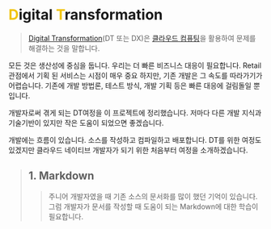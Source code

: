 # <spen style="color:#f1c40f">**D**</spen>igital <spen style="color:#f1c40f">**T**</spen>ransformation

>[Digital Transformation](https://ko.wikipedia.org/wiki/%EB%94%94%EC%A7%80%ED%84%B8_%ED%8A%B8%EB%9E%9C%EC%8A%A4%ED%8F%AC%EB%A9%94%EC%9D%B4%EC%85%98#cite_note-1)(DT 또는 DX)은 [클라우드 컴퓨팅](https://ko.wikipedia.org/wiki/%ED%81%B4%EB%9D%BC%EC%9A%B0%EB%93%9C_%EC%BB%B4%ED%93%A8%ED%8C%85)을 활용하여 문제를 해결하는 것을 말합니다.

모든 것은 생산성에 중심을 둡니다. 우리는 더 빠른 비즈니스 대응이 필요합니다. Retail 관점에서 기획 된 서비스는 시점이 매우 중요 하지만, 기존 개발은 그 속도를 따라가기가 어렵습니다. 기존에 개발 방법론, 테스트 방식, 개발 기획 등은 빠른 대응에 걸림돌일 뿐입니다.

개발자로써 겪게 되는 DT여정을 이 프로젝트에 정리했습니다. 저마다 다른 개발 지식과 기술기반이 있지만 작은 도움이 되었으면 좋겠습니다.

개발에는 흐름이 있습니다. 소스를 작성하고 컴파일하고 배포합니다. DT를 위한 여정도 있겠지만 클라우드 네이티브 개발자가 되기 위한 처음부터 여정을 소개하겠습니다.

> ## 1.	Markdown
>> 주니어 개발자였을 때 기존 소스의 문서화를 많이 했던 기억이 있습니다. 그럼 개발자가 문서를 작성할 때 도움이 되는 Markdown에 대한 학습이 필요합니다.

